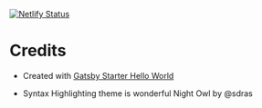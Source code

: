 [![Netlify Status](https://api.netlify.com/api/v1/badges/113a4255-9d1a-4706-b631-6424afea7998/deploy-status)](https://app.netlify.com/sites/hasparus/deploys)


# Credits

- Created with [Gatsby Starter Hello World](https://github.com/gatsbyjs/gatsby-starter-hello-world)

- Syntax Highlighting theme is wonderful Night Owl by @sdras
